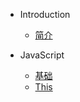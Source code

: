 * Introduction
    * [简介](README.md)

* JavaScript
    * [基础](/javascript/base.md)
    * [This](/javascript/this.md)

